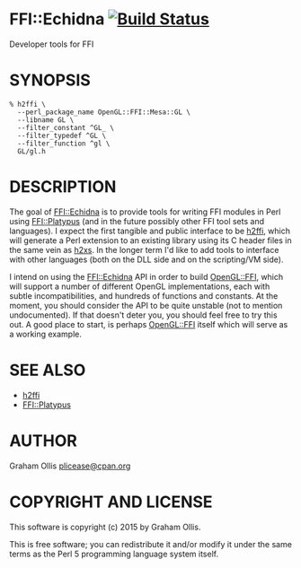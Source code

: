 # FFI::Echidna [![Build Status](https://secure.travis-ci.org/plicease/FFI-Echidna.png)](http://travis-ci.org/plicease/FFI-Echidna)

Developer tools for FFI

# SYNOPSIS

    % h2ffi \
      --perl_package_name OpenGL::FFI::Mesa::GL \
      --libname GL \
      --filter_constant ^GL_ \
      --filter_typedef ^GL \
      --filter_function ^gl \
      GL/gl.h

# DESCRIPTION

The goal of [FFI::Echidna](https://metacpan.org/pod/FFI::Echidna) is to provide tools for writing FFI
modules in Perl using [FFI::Platypus](https://metacpan.org/pod/FFI::Platypus) (and in the future possibly
other FFI tool sets and languages).  I expect the first tangible
and public interface to be [h2ffi](https://metacpan.org/pod/h2ffi), which will generate a Perl
extension to an existing library using its C header files in the
same vein as [h2xs](https://metacpan.org/pod/h2xs).  In the longer term I'd like to add tools
to interface with other languages (both on the DLL side and on the
scripting/VM side).

I intend on using the [FFI::Echidna](https://metacpan.org/pod/FFI::Echidna) API in order to build
[OpenGL::FFI](https://metacpan.org/pod/OpenGL::FFI), which will support a number of different OpenGL
implementations, each with subtle incompatibilities, and hundreds
of functions and constants.  At the moment, you should consider
the API to be quite unstable (not to mention undocumented).  If
that doesn't deter you, you should feel free to try this out.  A
good place to start, is perhaps [OpenGL::FFI](https://metacpan.org/pod/OpenGL::FFI) itself which will
serve as a working example.

# SEE ALSO

- [h2ffi](https://metacpan.org/pod/h2ffi)
- [FFI::Platypus](https://metacpan.org/pod/FFI::Platypus)

# AUTHOR

Graham Ollis <plicease@cpan.org>

# COPYRIGHT AND LICENSE

This software is copyright (c) 2015 by Graham Ollis.

This is free software; you can redistribute it and/or modify it under
the same terms as the Perl 5 programming language system itself.
